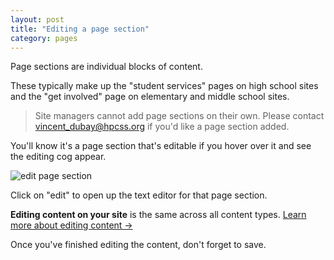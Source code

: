 ```yaml
---
layout: post
title: "Editing a page section"
category: pages
---
```


Page sections are individual blocks of content. 

These typically make up the "student services" pages on high school sites and the "get involved" page on elementary and middle school sites. 

> Site managers cannot add page sections on their own. Please contact <a href="mailto:vincent_dubay@hcpss.org">vincent_dubay@hpcss.org</a> if you'd like a page section added.

You'll know it's a page section that's editable if you hover over it and see the editing cog appear. 

![edit page section](/schoolsites-help/images/pages/edit-page-section.png)

Click on "edit" to open up the text editor for that page section. 

**Editing content on your site** is the same across all content types. [Learn more about editing content &rarr;](/schoolsites-help/edit/2014/07/15/editing-page/)

Once you've finished editing the content, don't forget to save.